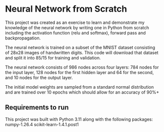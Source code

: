 # Neural Network from Scratch

This project was created as an exercise to learn and demonstrate my knowledge of the neural network by writing one in Python from scratch including the activation function (relu and softmax), forward pass and backpropagation.

The neural network is trained on a subset of the MNIST dataset consisting of 28x28 images of handwritten digits. This code will download that dataset and split it into 85/15 for training and validation.

The neural network consists of 986 nodes across four layers: 784 nodes for the input layer, 128 nodes for the first hidden layer and 64 for the second, and 10 nodes for the output layer.

The initial model weights are sampled from a standard normal distribution and are trained over 10 epochs which should allow for an accuracy of 90%+


## Requirements to run
This project was built with Python 3.11 along with the following packages:  
numpy-1.26.4
scikit-learn-1.4.1.post1


